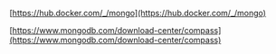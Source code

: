 [https://hub.docker.com/_/mongo](https://hub.docker.com/_/mongo)

[https://www.mongodb.com/download-center/compass](https://www.mongodb.com/download-center/compass)

<!--stackedit_data:
eyJoaXN0b3J5IjpbMTQ2NDg0NTcwXX0=
-->